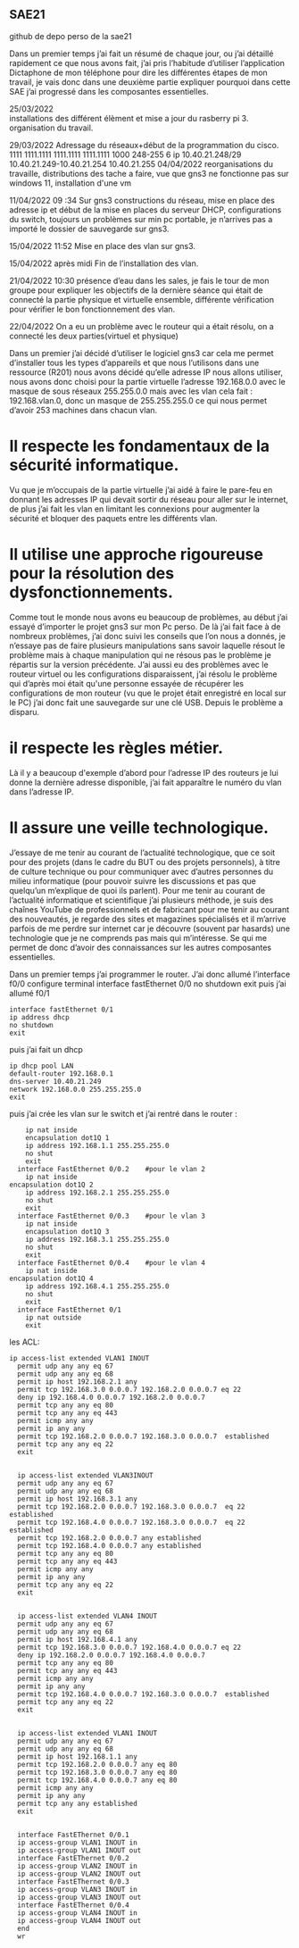 ## SAE21
github de depo perso de la sae21

Dans un premier temps j’ai fait un résumé de chaque jour, ou j’ai détaillé rapidement ce que nous avons fait, j’ai pris l’habitude d’utiliser l’application Dictaphone de mon téléphone pour dire les différentes étapes de mon travail, je vais donc dans une deuxième partie expliquer pourquoi dans cette SAE j’ai progressé dans les composantes essentielles. 

25/03/2022            
installations  des différent élèment et mise a jour du rasberry pi 3.
organisation du travail.

29/03/2022
Adressage du réseaux+début de la programmation du cisco. 
1111 1111.1111 1111.1111 1111.1111 1000
248-255 6 ip
10.40.21.248/29
10.40.21.249-10.40.21.254
10.40.21.255
04/04/2022 reorganisations du travaille, distributions des tache a faire, vue que gns3 ne fonctionne pas sur windows 11, installation d'une vm

11/04/2022  09 :34
Sur gns3 constructions du réseau, mise en place des adresse ip et début de la mise en places du serveur DHCP, configurations du switch, toujours un problèmes sur min pc portable, je n’arrives pas a importé le dossier de sauvegarde sur gns3.

15/04/2022        11:52
Mise en place des vlan sur gns3.

15/04/2022 après midi 
Fin de l’installation des vlan. 

21/04/2022 10:30 
présence d’eau dans les sales, je fais le tour de mon groupe pour expliquer les objectifs de la dernière séance qui était de connecté la partie physique et virtuelle ensemble, différente vérification pour vérifier le bon fonctionnement des vlan. 

22/04/2022 
On a eu un problème avec le routeur qui a était résolu, on a connecté les deux parties(virtuel et physique) 

Dans un premier j’ai décidé d’utiliser le logiciel gns3 car cela me permet d’installer tous les types d’appareils et que nous l’utilisons dans une ressource (R201) 
nous avons décidé qu’elle adresse IP nous allons utiliser, nous avons donc choisi pour la partie virtuelle l’adresse 192.168.0.0 avec le masque de sous réseaux 255.255.0.0 mais avec les vlan cela fait : 192.168.vlan.0, donc un masque de 255.255.255.0 ce qui nous permet d’avoir 253 machines dans chacun vlan.

# Il respecte les fondamentaux de la sécurité informatique. 
Vu que je m’occupais de la partie virtuelle j’ai aidé à faire le pare-feu en donnant les adresses IP qui devait sortir du réseau pour aller sur le internet, de plus j’ai fait les vlan en limitant les connexions pour augmenter la sécurité et bloquer des paquets entre les différents vlan. 
# Il utilise une approche rigoureuse pour la résolution des dysfonctionnements. 
Comme tout le monde nous avons eu beaucoup de problèmes, au début j’ai essayé d’importer le projet gns3 sur mon Pc perso. De là j’ai fait face à de nombreux problèmes, j’ai donc suivi les conseils que l’on nous a donnés, je n’essaye pas de faire plusieurs manipulations sans savoir laquelle résout le problème mais à chaque manipulation qui ne résous pas le problème je répartis sur la version précédente. J’ai aussi eu des problèmes avec le routeur virtuel ou les configurations disparaissent, j’ai résolu le problème qui d’après moi était qu'une personne essayée de récupérer les configurations de mon routeur (vu que le projet était enregistré en local sur le PC) j’ai donc fait une sauvegarde sur une clé USB. Depuis le problème a disparu. 
# il respecte les règles métier. 
Là il y a beaucoup d'exemple d’abord pour l’adresse IP des routeurs je lui donne la dernière adresse disponible, j’ai fait apparaître le numéro du vlan dans l’adresse IP.

# Il assure une veille technologique.
J’essaye de me tenir au courant de l’actualité technologique, que ce soit pour des projets (dans le cadre du BUT ou des projets personnels), à titre de culture technique ou pour communiquer avec d’autres personnes du milieu informatique (pour pouvoir suivre les discussions et pas que quelqu’un m’explique de quoi ils parlent).
Pour me tenir au courant de l’actualité informatique et scientifique j’ai plusieurs méthode, je suis des chaînes YouTube de professionnels et de fabricant pour me tenir au courant des nouveautés, je regarde des sites et magazines spécialisés et il m’arrive parfois de me perdre sur internet car je découvre (souvent par hasards) une technologie que je ne comprends pas mais qui m’intéresse. Se qui me permet de donc d’avoir des connaissances sur les autres composantes essentielles.


Dans un premier temps j’ai programmer le router.
J’ai donc allumé l’interface f0/0
  configure terminal 
    interface fastEthernet 0/0
    no shutdown
    exit
    puis j’ai allumé f0/1

    interface fastEthernet 0/1
    ip address dhcp
    no shutdown 
    exit 
   
puis j’ai fait un dhcp

    ip dhcp pool LAN
    default-router 192.168.0.1
    dns-server 10.40.21.249
    network 192.168.0.0 255.255.255.0
    exit
puis j’ai crée les vlan sur le switch et j’ai rentré dans le router :
``` interface FastEthernet 0/0.1    #pour le vlan 1
    ip nat inside
  	encapsulation dot1Q 1
  	ip address 192.168.1.1 255.255.255.0
	no shut
  	exit
  interface FastEthernet 0/0.2    #pour le vlan 2
  	ip nat inside
encapsulation dot1Q 2
  	ip address 192.168.2.1 255.255.255.0
	no shut
  	exit
  interface FastEthernet 0/0.3    #pour le vlan 3
  	ip nat inside
	encapsulation dot1Q 3
  	ip address 192.168.3.1 255.255.255.0
	no shut
  	exit
  interface FastEthernet 0/0.4    #pour le vlan 4
  	ip nat inside
encapsulation dot1Q 4
  	ip address 192.168.4.1 255.255.255.0
	no shut
  	exit
  interface FastEthernet 0/1
  	ip nat outside
  	exit
 ```
   
   
    
les ACL:
 ```
 ip access-list extended VLAN1 INOUT
   permit udp any any eq 67   
   permit udp any any eq 68  
   permit ip host 192.168.2.1 any
   permit tcp 192.168.3.0 0.0.0.7 192.168.2.0 0.0.0.7 eq 22
   deny ip 192.168.4.0 0.0.0.7 192.168.2.0 0.0.0.7
   permit tcp any any eq 80
   permit tcp any any eq 443
   permit icmp any any 
   permit ip any any 
   permit tcp 192.168.2.0 0.0.0.7 192.168.3.0 0.0.0.7  established
   permit tcp any any eq 22
   exit


   ip access-list extended VLAN3INOUT
   permit udp any any eq 67
   permit udp any any eq 68
   permit ip host 192.168.3.1 any
   permit tcp 192.168.2.0 0.0.0.7 192.168.3.0 0.0.0.7  eq 22 established
   permit tcp 192.168.4.0 0.0.0.7 192.168.3.0 0.0.0.7  eq 22 established
   permit tcp 192.168.2.0 0.0.0.7 any established
   permit tcp 192.168.4.0 0.0.0.7 any established
   permit tcp any any eq 80
   permit tcp any any eq 443
   permit icmp any any
   permit ip any any
   permit tcp any any eq 22
   exit


   ip access-list extended VLAN4 INOUT
   permit udp any any eq 67
   permit udp any any eq 68
   permit ip host 192.168.4.1 any
   permit tcp 192.168.3.0 0.0.0.7 192.168.4.0 0.0.0.7 eq 22
   deny ip 192.168.2.0 0.0.0.7 192.168.4.0 0.0.0.7
   permit tcp any any eq 80
   permit tcp any any eq 443
   permit icmp any any 
   permit ip any any
   permit tcp 192.168.4.0 0.0.0.7 192.168.3.0 0.0.0.7  established
   permit tcp any any eq 22
   exit


   ip access-list extended VLAN1 INOUT
   permit udp any any eq 67
   permit udp any any eq 68
   permit ip host 192.168.1.1 any
   permit tcp 192.168.2.0 0.0.0.7 any eq 80
   permit tcp 192.168.3.0 0.0.0.7 any eq 80
   permit tcp 192.168.4.0 0.0.0.7 any eq 80
   permit icmp any any
   permit ip any any
   permit tcp any any established
   exit


   interface FastEThernet 0/0.1
   ip access-group VLAN1 INOUT in
   ip access-group VLAN1 INOUT out
   interface FastEThernet 0/0.2
   ip access-group VLAN2 INOUT in
   ip access-group VLAN2 INOUT out
   interface FastEThernet 0/0.3
   ip access-group VLAN3 INOUT in
   ip access-group VLAN3 INOUT out
   interface FastEThernet 0/0.4
   ip access-group VLAN4 INOUT in
   ip access-group VLAN4 INOUT out
   end
   wr





